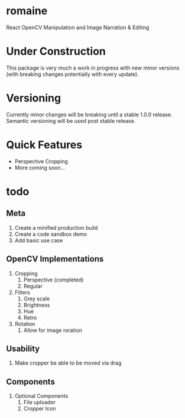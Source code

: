 # romaine

React OpenCV Manipulation and Image Narration & Editing

# Under Construction

This package is very much a work in progress with new minor versions (with breaking changes potentially with every update).

# Versioning

Currently minor changes will be breaking until a stable 1.0.0 release. Semantic versioning will be used post stable release.

# Quick Features

- Perspective Cropping
- More coming soon...

# todo

## Meta

1. Create a minified production build
2. Create a code sandbox demo
3. Add basic use case

## OpenCV Implementations

1. Cropping
   1. Perspective (completed)
   2. Regular
2. Filters
   1. Grey scale
   2. Brightness
   3. Hue
   4. Retro
3. Rotation
   1. Allow for image roration

## Usability

1. Make cropper be able to be moved via drag

## Components

1. Optional Components
   1. File uploader
   2. Cropper Icon

